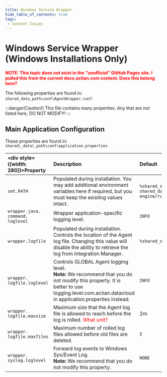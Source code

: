 ```yaml
---
title: Windows Service Wrapper
hide_table_of_contents: true
tags:
 - Content Issues
---
```

# Windows Service Wrapper (Windows Installations Only)

**<font color="red">NOTE: This topic does not exist in the "unofficial" GitHub Pages site. I pulled this from the current docs.actian.com content. Does this belong here?</font>**

The following properties are found in: `shared_data_path\conf\AgentWrapper.conf`.

:::danger[Caution!]
This file contains many properties. Any that are not listed here, DO NOT MODIFY!
:::

## Main Application Configuration

These properties are found in: `shared\_data\_path\conf\application.properties`

| <div style={{width: 280}}>Property</div> | Description  | Default |
| :--- | :--- | :--- |
| `set.PATH` | Populated during installation. You may add additional environment variables here if required, but you must keep the existing values intact. | `%shared_data_path/jre/bin;% shared_data_path/di-standalone-engine/runtime/di9/;%PATH%` |
| `wrapper.java. command. loglevel` | Wrapper application-specific logging level. | `INFO`  |
| `wrapper.logfile` | Populated during installation. Controls the location of the Agent log file. Changing this value will disable the ability to retrieve the log from Integration Manager. | `%shared_data_path/logs/Agent.log` |
| `wrapper. logfile.loglevel` | Controls GLOBAL Agent logging level.<br />**Note:**  We recommend that you do not modify this property. It is better to use logging.level.com.actian.datacloud in application.properties instead. | `INFO` |
| `wrapper. logfile.maxsize` | Maximum size that the Agent log file is allowed to reach before the log is rolled. <font color="red">What unit?</font> | 2m |
| `wrapper. logfile.maxfiles` | Maximum number of rolled log files allowed before old files are deleted. | `5` |
| `wrapper. syslog.loglevel` | Forward log events to Windows Sys/Event Log.<br />**Note:**  We recommend that you do not modify this property. | `NONE` |
